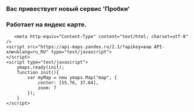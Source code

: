 ### Вас привествует новый сервис 'Пробки'
### Работает на яндекс карте. 
<html lang="en">
	<head>
			<title>VK Mini App Boilerplate</title>
			<meta charset="utf-8">
			<meta name="viewport" content="width=device-width, initial-scale=1, shrink-to-fit=no, user-scalable=no, viewport-fit=cover">
			<meta name="theme-color" content="#000000">
			<meta content="IE=Edge" http-equiv="X-UA-Compatible">
			

	   <meta http-equiv="Content-Type" content="text/html; charset=utf-8" />
    <script src="https://api-maps.yandex.ru/2.1/?apikey=ваш API-ключ&lang=ru_RU" type="text/javascript">
    </script>
    <script type="text/javascript">
        ymaps.ready(init);
        function init(){
            var myMap = new ymaps.Map("map", {
                center: [55.76, 37.64],
                zoom: 7
            });
        }
    </script>
</head>

<body>
    <div id="map" style="width: 100%; height: 700px"></div>
	<div id="root"></div>
</body>
</html>


